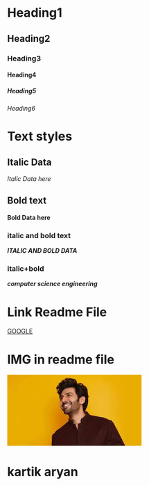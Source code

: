 # Heading1
## Heading2
### Heading3
#### Heading4
##### Heading5
###### Heading6

# Text styles
## Italic Data
*Italic Data here*


## Bold text
**Bold Data here**

### italic and bold text
***ITALIC AND BOLD DATA***

### italic+bold
***computer science engineering***

# Link Readme File
[GOOGLE]("www.google.com")

# IMG in readme file
![aryan](aryan.jpg)

# kartik aryan
